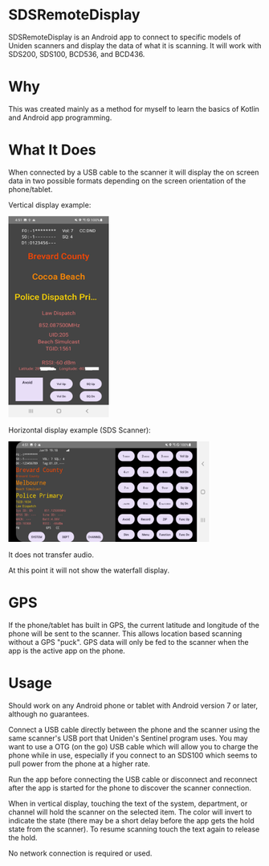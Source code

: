 # SDSRemoteDisplay

SDSRemoteDisplay is an Android app to connect to specific models of Uniden scanners and display the data of what it is scanning.
It will work with SDS200, SDS100, BCD536, and BCD436.

# Why

This was created mainly as a method for myself to learn the basics of Kotlin and Android app programming.

# What It Does

When connected by a USB cable to the scanner it will display the on screen data in two possible formats depending on the screen orientation of the phone/tablet.

Vertical display example:

<img src="https://github.com/seangildea/SDSRemoteDisplay/blob/master/Vertical1.jpg" width="200" height="400">

Horizontal display example (SDS Scanner):

<img src="https://github.com/seangildea/SDSRemoteDisplay/blob/master/Horizontal1.jpg" width="400" height="200">


It does not transfer audio.

At this point it will not show the waterfall display.


# GPS

If the phone/tablet has built in GPS, the current latitude and longitude of the phone will be sent to the scanner.
This allows location based scanning without a GPS "puck".
GPS data will only be fed to the scanner when the app is the active app on the phone.

# Usage

Should work on any Android phone or tablet with Android version 7 or later, although no guarantees.

Connect a USB cable directly between the phone and the scanner using the same scanner's USB port that Uniden's Sentinel program uses.
You may want to use a OTG (on the go) USB cable which will allow you to charge the phone while in use, especially if you connect to an SDS100 which seems to pull power from the phone at a higher rate.

Run the app before connecting the USB cable or disconnect and reconnect after the app is started for the phone to discover the scanner connection.

When in vertical display, touching the text of the system, department, or channel will hold the scanner on the selected item.  The color will invert to indicate the state (there may be a short delay before the app gets the hold state from the scanner).  To resume scanning touch the text again to release the hold.

No network connection is required or used.
